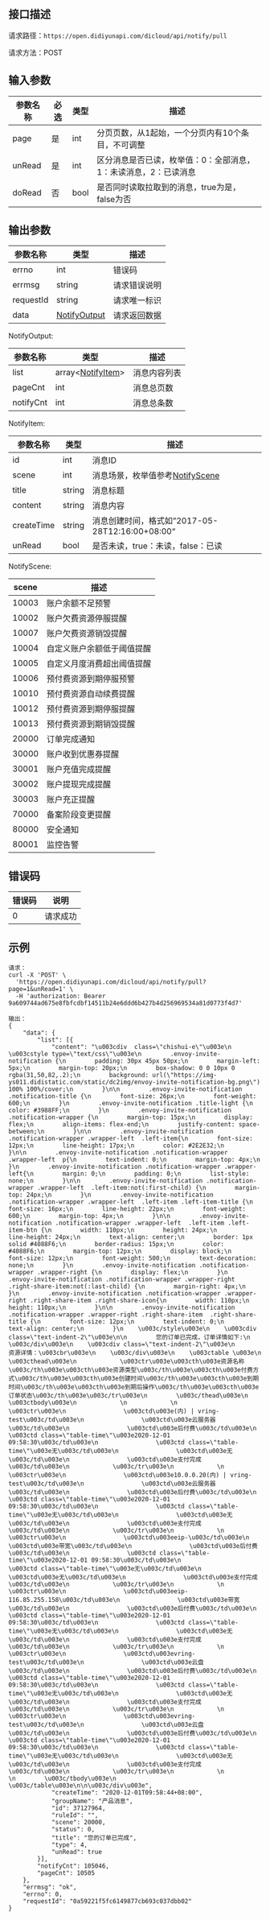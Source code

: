 ## 接口描述
请求路径：`https://open.didiyunapi.com/dicloud/api/notify/pull`

请求方法：POST

## 输入参数
|参数名称 | 必选 | 类型 | 描述|
|--------|-----|-----|-----|
| page | 是 | int |  分页页数，从1起始，一个分页内有10个条目，不可调整  |
| unRead | 是 | int | 区分消息是否已读，枚举值：0：全部消息，1：未读消息，2：已读消息 |
| doRead | 否 | bool | 是否同时读取拉取到的消息，true为是，false为否 |

## 输出参数
|参数名称  | 类型 | 描述|
|--------|-----|-----|
|errno | int  |错误码 |
|errmsg|string|请求错误说明	|
|requestId |string|请求唯一标识 |
|data | [NotifyOutput](#notifyOutput)	 | 请求返回数据 | 

<span id="notifyOutput"></span>
NotifyOutput:

|参数名称  | 类型 | 描述 |
| -------- | ----- | ----- |
| list | array<[NotifyItem](#notifyItem)> | 消息内容列表 |
| pageCnt | int| 消息总页数 |
| notifyCnt | int | 消息总条数|

<span id="notifyItem"></span>
NotifyItem:

|参数名称  | 类型 | 描述 |
| -------- | ----- | ----- |
| id | int| 消息ID |
| scene | int| 消息场景，枚举值参考[NotifyScene](#notifyScene) |
| title | string| 消息标题 |
| content | string| 消息内容 |
| createTime | string| 消息创建时间，格式如”2017-05-28T12:16:00+08:00“ |
| unRead | bool | 是否未读，true：未读，false：已读 |

<span id="notifyScene"></span>
NotifyScene:

|scene  | 描述 |
| -------- | ----- | 
| 10003 | 账户余额不足预警 |
| 10002 | 账户欠费资源停服提醒 | 
| 10007 | 账户欠费资源销毁提醒 | 
| 10004 | 自定义账户余额低于阈值提醒 | 
| 10005 | 自定义月度消费超出阈值提醒 | 
| 10006 | 预付费资源到期停服预警 | 
| 10010 | 预付费资源自动续费提醒 | 
| 10012 | 预付费资源到期停服提醒 | 
| 10013 | 预付费资源到期销毁提醒 | 
| 20000 | 订单完成通知 | 
| 30000 | 账户收到优惠券提醒 | 
| 30001 | 账户充值完成提醒 | 
| 30002 | 账户提现完成提醒 | 
| 30003 | 账户充正提醒 |
| 70000 | 备案阶段变更提醒 |
| 80000 | 安全通知 |
| 80001 | 监控告警 |

## 错误码
|错误码 | 说明    |
|------|--------|
| 0   | 请求成功  |

## 示例

```
请求：
curl -X 'POST' \
  'https://open.didiyunapi.com/dicloud/api/notify/pull?page=1&unRead=1' \
  -H 'authorization: Bearer 9a609744ad675e8fbfcdbf14511b24e6ddd6b427b4d256969534a81d0773f4d7'
 
输出：
{
	"data": {
		"list": [{
			"content": "\u003cdiv  class=\"chishui-e\"\u003e\n    \u003cstyle type=\"text/css\"\u003e\n        .envoy-invite-notification {\n        padding: 30px 45px 50px;\n        margin-left: 5px;\n        margin-top: 20px;\n        box-shadow: 0 0 10px 0 rgba(31,50,82,.2);\n        background: url(\"https://img-ys011.didistatic.com/static/dc2img/envoy-invite-notification-bg.png\") 100% 100%/cover;\n        }\n\n        .envoy-invite-notification .notification-title {\n        font-size: 26px;\n        font-weight: 600;\n        }\n        .envoy-invite-notification .title-light {\n        color: #3988FF;\n        }\n        .envoy-invite-notification .notification-wrapper {\n        margin-top: 15px;\n        display: flex;\n        align-items: flex-end;\n        justify-content: space-between;\n        }\n\n        .envoy-invite-notification .notification-wrapper .wrapper-left  .left-item{\n        font-size: 12px;\n        line-height: 17px;\n        color: #2E2E32;\n        }\n\n        .envoy-invite-notification .notification-wrapper .wrapper-left  p{\n        text-indent: 0;\n        margin-top: 4px;\n        }\n        .envoy-invite-notification .notification-wrapper .wrapper-left{\n        margin: 0;\n        padding: 0;\n        list-style: none;\n        }\n\n        .envoy-invite-notification .notification-wrapper .wrapper-left  .left-item:not(:first-child) {\n        margin-top: 24px;\n        }\n        .envoy-invite-notification .notification-wrapper .wrapper-left  .left-item .left-item-title {\n        font-size: 16px;\n        line-height: 22px;\n        font-weight: 600;\n        margin-top: 4px;\n        }\n\n        .envoy-invite-notification .notification-wrapper .wrapper-left  .left-item .left-item-btn {\n        width: 110px;\n        height: 24px;\n        line-height: 24px;\n        text-align: center;\n        border: 1px solid #4088F6;\n        border-radius: 15px;\n        color: #4088F6;\n        margin-top: 12px;\n        display: block;\n        font-size: 12px;\n        font-weight: 500;\n        text-decoration: none;\n        }\n        .envoy-invite-notification .notification-wrapper .wrapper-right {\n        display: flex;\n        }\n        .envoy-invite-notification .notification-wrapper .wrapper-right .right-share-item:not(:last-child) {\n        margin-right: 4px;\n        }\n        .envoy-invite-notification .notification-wrapper .wrapper-right .right-share-item .right-share-icon{\n        width: 110px;\n        height: 110px;\n        }\n\n        .envoy-invite-notification .notification-wrapper .wrapper-right .right-share-item  .right-share-title {\n        font-size: 12px;\n        text-indent: 0;\n        text-align: center;\n        }\n    \u003c/style\u003e\n    \u003cdiv class=\"text-indent-2\"\u003e\n\n        您的订单已完成，订单详情如下:\n    \u003c/div\u003e\n    \u003cdiv class=\"text-indent-2\"\u003e\n        资源详情：\u003cbr\u003e\n    \u003c/div\u003e\n    \u003ctable \u003e\n        \u003cthead\u003e\n            \u003ctr\u003e\u003cth\u003e资源名称\u003c/th\u003e\u003cth\u003e资源类型\u003c/th\u003e\u003cth\u003e付费方式\u003c/th\u003e\u003cth\u003e创建时间\u003c/th\u003e\u003cth\u003e到期时间\u003c/th\u003e\u003cth\u003e到期后操作\u003c/th\u003e\u003cth\u003e订单状态\u003c/th\u003e\u003c/tr\u003e\n        \u003c/thead\u003e\n        \u003ctbody\u003e\n            \n            \n            \u003ctr\u003e\n                \u003ctd\u003e(内) | vring-test\u003c/td\u003e\n                \u003ctd\u003e云服务器\u003c/td\u003e\n                \u003ctd\u003e后付费\u003c/td\u003e\n                \u003ctd class=\"table-time\"\u003e2020-12-01 09:58:30\u003c/td\u003e\n                \u003ctd class=\"table-time\"\u003e无\u003c/td\u003e\n                \u003ctd\u003e无\u003c/td\u003e\n                \u003ctd\u003e支付完成\u003c/td\u003e\n            \u003c/tr\u003e\n            \n            \u003ctr\u003e\n                \u003ctd\u003e10.0.0.20(内) | vring-test\u003c/td\u003e\n                \u003ctd\u003e云服务器\u003c/td\u003e\n                \u003ctd\u003e后付费\u003c/td\u003e\n                \u003ctd class=\"table-time\"\u003e2020-12-01 09:58:30\u003c/td\u003e\n                \u003ctd class=\"table-time\"\u003e无\u003c/td\u003e\n                \u003ctd\u003e无\u003c/td\u003e\n                \u003ctd\u003e支付完成\u003c/td\u003e\n            \u003c/tr\u003e\n            \n            \u003ctr\u003e\n                \u003ctd\u003eeip-\u003c/td\u003e\n                \u003ctd\u003e带宽\u003c/td\u003e\n                \u003ctd\u003e后付费\u003c/td\u003e\n                \u003ctd class=\"table-time\"\u003e2020-12-01 09:58:30\u003c/td\u003e\n                \u003ctd class=\"table-time\"\u003e无\u003c/td\u003e\n                \u003ctd\u003e无\u003c/td\u003e\n                \u003ctd\u003e支付完成\u003c/td\u003e\n            \u003c/tr\u003e\n            \n            \u003ctr\u003e\n                \u003ctd\u003eeip-116.85.255.158\u003c/td\u003e\n                \u003ctd\u003e带宽\u003c/td\u003e\n                \u003ctd\u003e后付费\u003c/td\u003e\n                \u003ctd class=\"table-time\"\u003e2020-12-01 09:58:30\u003c/td\u003e\n                \u003ctd class=\"table-time\"\u003e无\u003c/td\u003e\n                \u003ctd\u003e无\u003c/td\u003e\n                \u003ctd\u003e支付完成\u003c/td\u003e\n            \u003c/tr\u003e\n            \n            \u003ctr\u003e\n                \u003ctd\u003evring-test\u003c/td\u003e\n                \u003ctd\u003e云盘\u003c/td\u003e\n                \u003ctd\u003e后付费\u003c/td\u003e\n                \u003ctd class=\"table-time\"\u003e2020-12-01 09:58:30\u003c/td\u003e\n                \u003ctd class=\"table-time\"\u003e无\u003c/td\u003e\n                \u003ctd\u003e无\u003c/td\u003e\n                \u003ctd\u003e支付完成\u003c/td\u003e\n            \u003c/tr\u003e\n            \n            \u003ctr\u003e\n                \u003ctd\u003evring-test\u003c/td\u003e\n                \u003ctd\u003e云盘\u003c/td\u003e\n                \u003ctd\u003e后付费\u003c/td\u003e\n                \u003ctd class=\"table-time\"\u003e2020-12-01 09:58:30\u003c/td\u003e\n                \u003ctd class=\"table-time\"\u003e无\u003c/td\u003e\n                \u003ctd\u003e无\u003c/td\u003e\n                \u003ctd\u003e支付完成\u003c/td\u003e\n            \u003c/tr\u003e\n            \n            \n        \u003c/tbody\u003e\n    \u003c/table\u003e\n\n\u003c/div\u003e",
			"createTime": "2020-12-01T09:58:44+08:00",
			"groupName": "产品消息",
			"id": 37127964,
			"ruleId": "",
			"scene": 20000,
			"status": 0,
			"title": "您的订单已完成",
			"type": 4,
			"unRead": true
		}],
		"notifyCnt": 105046,
		"pageCnt": 10505
	},
	"errmsg": "ok",
	"errno": 0,
	"requestId": "0a59221f5fc6149877cb693c037dbb02"
}
```

